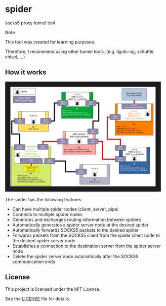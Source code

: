 # spider

socks5 proxy tunnel tool

> [!NOTE]
> This tool was created for learning purposes.
>
> Therefore, I recommend using other tunnel tools. (e.g. ligolo-ng, sshuttle, chisel, ...)

## How it works
![](./imgs/img01.jpg)

The spider has the following features:

- Can have multiple spider nodes (client, server, pipe)
- Connects to multiple spider nodes
- Generates and exchanges routing information between spiders
- Automatically generates a spider server node at the desired spider
- Automatically forwards SOCKS5 packets to the desired spider
- Forwards packets from the SOCKS5 client from the spider client node to the desired spider server node
- Establishes a connection to the destination server from the spider server node
- Delete the spider server node automatically after the SOCKS5 communication ends

## License
This project is licensed under the MIT License.

See the [LICENSE](https://github.com/shuichiro-endo/spider/blob/main/LICENSE) file for details.
